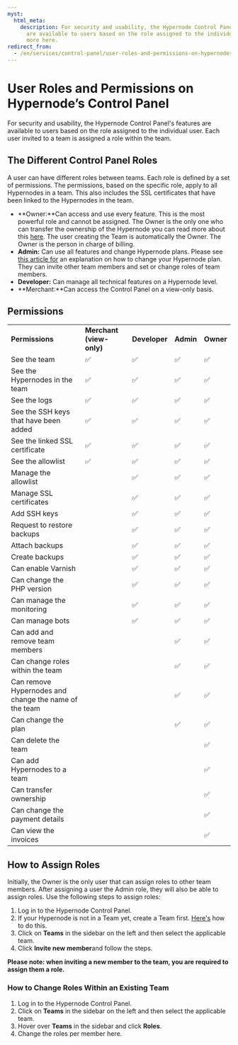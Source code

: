 ```yaml
---
myst:
  html_meta:
    description: For security and usability, the Hypernode Control Panel's features
      are available to users based on the role assigned to the individual user. Read
      more here.
redirect_from:
  - /en/services/control-panel/user-roles-and-permissions-on-hypernodes-control-panel/
---
```


<!-- source: https://support.hypernode.com/en/services/control-panel/user-roles-and-permissions-on-hypernodes-control-panel/ -->

# User Roles and Permissions on Hypernode’s Control Panel

For security and usability, the Hypernode Control Panel's features are available to users based on the role assigned to the individual user. Each user invited to a team is assigned a role within the team.

## The Different Control Panel Roles

A user can have different roles between teams. Each role is defined by a set of permissions. The permissions, based on the specific role, apply to all Hypernodes in a team. This also includes the SSL certificates that have been linked to the Hypernodes in the team.

- \*\*Owner:\*\*Can access and use every feature. This is the most powerful role and cannot be assigned. The Owner is the only one who can transfer the ownership of the Hypernode you can read more about this [here](https://support.hypernode.com/en/services/control-panel/transfer-ownership). The user creating the Team is automatically the Owner. The Owner is the person in charge of billing.
- **Admin:** Can use all features and change Hypernode plans. Please see [this article for](https://support.hypernode.com/en/about/billing/how-to-up-or-downgrade-your-hypernode-plan#Up--and-Downgrading-Your-Hosting-Plan-for-Control-Panel-Users) an explanation on how to change your Hypernode plan. They can invite other team members and set or change roles of team members.
- **Developer:** Can manage all technical features on a Hypernode level.
- \*\*Merchant:\*\*Can access the Control Panel on a view-only basis.

## Permissions

|                                                       |                          |               |           |           |
| ----------------------------------------------------- | ------------------------ | ------------- | --------- | --------- |
| **Permissions**                                       | **Merchant (view-only)** | **Developer** | **Admin** | **Owner** |
| See the team                                          | ✅                        | ✅             | ✅         | ✅         |
| See the Hypernodes in the team                        | ✅                        | ✅             | ✅         | ✅         |
| See the logs                                          | ✅                        | ✅             | ✅         | ✅         |
| See the SSH keys that have been added                 | ✅                        | ✅             | ✅         | ✅         |
| See the linked SSL certificate                        | ✅                        | ✅             | ✅         | ✅         |
| See the allowlist                                     | ✅                        | ✅             | ✅         | ✅         |
| Manage the allowlist                                  |                          | ✅             | ✅         | ✅         |
| Manage SSL certificates                               |                          | ✅             | ✅         | ✅         |
| Add SSH keys                                          |                          | ✅             | ✅         | ✅         |
| Request to restore backups                            |                          | ✅             | ✅         | ✅         |
| Attach backups                                        |                          | ✅             | ✅         | ✅         |
| Create backups                                        |                          | ✅             | ✅         | ✅         |
| Can enable Varnish                                    |                          | ✅             | ✅         | ✅         |
| Can change the PHP version                            |                          | ✅             | ✅         | ✅         |
| Can manage the monitoring                             |                          | ✅             | ✅         | ✅         |
| Can manage bots                                       |                          | ✅             | ✅         | ✅         |
| Can add and remove team members                       |                          |               | ✅         | ✅         |
| Can change roles within the team                      |                          |               | ✅         | ✅         |
| Can remove Hypernodes and change the name of the team |                          |               | ✅         | ✅         |
| Can change the plan                                   |                          |               | ✅         | ✅         |
| Can delete the team                                   |                          |               |           | ✅         |
| Can add Hypernodes to a team                          |                          |               |           | ✅         |
| Can transfer ownership                                |                          |               |           | ✅         |
| Can change the payment details                        |                          |               |           | ✅         |
| Can view the invoices                                 |                          |               |           | ✅         |

## How to Assign Roles

Initially, the Owner is the only user that can assign roles to other team members. After assigning a user the Admin role, they will also be able to assign roles. Use the following steps to assign roles:

1. Log in to the Hypernode Control Panel.
1. If your Hypernode is not in a Team yet, create a Team first. [Here's](https://support.hypernode.com/en/services/control-panel/managing-your-teams) how to do this.
1. Click on **Teams** in the sidebar on the left and then select the applicable team.
1. Click **Invite new member**and follow the steps.

**Please note: when inviting a new member to the team, you are required to assign them a role.**

### How to Change Roles Within an Existing Team

1. Log in to the Hypernode Control Panel.
1. Click on **Teams** in the sidebar on the left and then select the applicable team.
1. Hover over **Teams** in the sidebar and click **Roles**.
1. Change the roles per member here.

